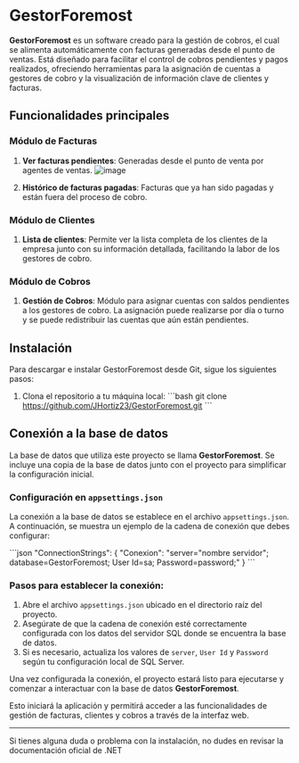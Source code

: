 
# GestorForemost

**GestorForemost** es un software creado para la gestión de cobros, el cual se alimenta automáticamente con facturas generadas desde el punto de ventas. Está diseñado para facilitar el control de cobros pendientes y pagos realizados, ofreciendo herramientas para la asignación de cuentas a gestores de cobro y la visualización de información clave de clientes y facturas.

## Funcionalidades principales

### Módulo de Facturas
1. **Ver facturas pendientes**: Generadas desde el punto de venta por agentes de ventas.
  ![image](https://github.com/user-attachments/assets/f31561bb-7377-4670-99af-776f46c16c95)

3. **Histórico de facturas pagadas**: Facturas que ya han sido pagadas y están fuera del proceso de cobro.

### Módulo de Clientes
1. **Lista de clientes**: Permite ver la lista completa de los clientes de la empresa junto con su información detallada, facilitando la labor de los gestores de cobro.

### Módulo de Cobros
1. **Gestión de Cobros**: Módulo para asignar cuentas con saldos pendientes a los gestores de cobro. La asignación puede realizarse por día o turno y se puede redistribuir las cuentas que aún están pendientes.

## Instalación

Para descargar e instalar GestorForemost desde Git, sigue los siguientes pasos:

1. Clona el repositorio a tu máquina local:
    \`\`\`bash
    git clone https://github.com/JHortiz23/GestorForemost.git
    \`\`\`
   

## Conexión a la base de datos

La base de datos que utiliza este proyecto se llama **GestorForemost**. Se incluye una copia de la base de datos junto con el proyecto para simplificar la configuración inicial.

### Configuración en `appsettings.json`

La conexión a la base de datos se establece en el archivo `appsettings.json`. A continuación, se muestra un ejemplo de la cadena de conexión que debes configurar:

\`\`\`json
"ConnectionStrings": {
  "Conexion": "server="nombre servidor"; database=GestorForemost; User Id=sa; Password=password;"
}
\`\`\`

### Pasos para establecer la conexión:

1. Abre el archivo `appsettings.json` ubicado en el directorio raíz del proyecto.
2. Asegúrate de que la cadena de conexión esté correctamente configurada con los datos del servidor SQL donde se encuentra la base de datos.
3. Si es necesario, actualiza los valores de `server`, `User Id` y `Password` según tu configuración local de SQL Server.

Una vez configurada la conexión, el proyecto estará listo para ejecutarse y comenzar a interactuar con la base de datos **GestorForemost**.

Esto iniciará la aplicación y permitirá acceder a las funcionalidades de gestión de facturas, clientes y cobros a través de la interfaz web.

---

Si tienes alguna duda o problema con la instalación, no dudes en revisar la documentación oficial de .NET
